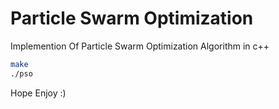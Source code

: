 # Particle Swarm Optimization
 
Implemention Of Particle Swarm Optimization Algorithm in c++

```bash
make
./pso
```
Hope Enjoy :)
